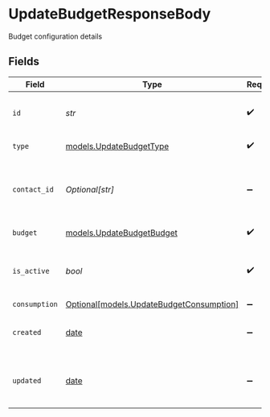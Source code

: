 # UpdateBudgetResponseBody

Budget configuration details


## Fields

| Field                                                                            | Type                                                                             | Required                                                                         | Description                                                                      | Example                                                                          |
| -------------------------------------------------------------------------------- | -------------------------------------------------------------------------------- | -------------------------------------------------------------------------------- | -------------------------------------------------------------------------------- | -------------------------------------------------------------------------------- |
| `id`                                                                             | *str*                                                                            | :heavy_check_mark:                                                               | Unique ULID for the budget configuration                                         | 01ARZ3NDEKTSV4RRFFQ69G5FAV                                                       |
| `type`                                                                           | [models.UpdateBudgetType](../models/updatebudgettype.md)                         | :heavy_check_mark:                                                               | Budget entity type                                                               | contact                                                                          |
| `contact_id`                                                                     | *Optional[str]*                                                                  | :heavy_minus_sign:                                                               | Contact external identifier (present when type is "contact")                     | user_123                                                                         |
| `budget`                                                                         | [models.UpdateBudgetBudget](../models/updatebudgetbudget.md)                     | :heavy_check_mark:                                                               | Budget configuration                                                             |                                                                                  |
| `is_active`                                                                      | *bool*                                                                           | :heavy_check_mark:                                                               | Whether this budget configuration is currently active                            | true                                                                             |
| `consumption`                                                                    | [Optional[models.UpdateBudgetConsumption]](../models/updatebudgetconsumption.md) | :heavy_minus_sign:                                                               | N/A                                                                              |                                                                                  |
| `created`                                                                        | [date](https://docs.python.org/3/library/datetime.html#date-objects)             | :heavy_minus_sign:                                                               | The date and time the resource was created                                       |                                                                                  |
| `updated`                                                                        | [date](https://docs.python.org/3/library/datetime.html#date-objects)             | :heavy_minus_sign:                                                               | The date and time the resource was last updated                                  |                                                                                  |